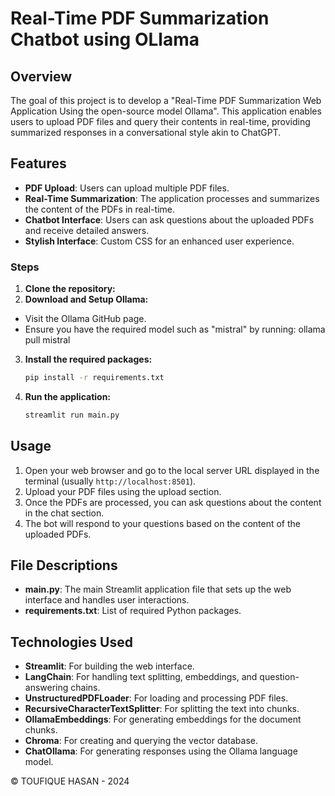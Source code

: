 # Real-Time PDF Summarization Chatbot using OLlama

## Overview
The goal of this project is to develop a "Real-Time PDF Summarization Web Application Using the open-source model Ollama". This application enables users to upload PDF files and query their contents in real-time, providing summarized responses in a conversational style akin to ChatGPT.

## Features
- **PDF Upload**: Users can upload multiple PDF files.
- **Real-Time Summarization**: The application processes and summarizes the content of the PDFs in real-time.
- **Chatbot Interface**: Users can ask questions about the uploaded PDFs and receive detailed answers.
- **Stylish Interface**: Custom CSS for an enhanced user experience.

### Steps
1. **Clone the repository:**
2. **Download and Setup Ollama:**
- Visit the Ollama GitHub page.
- Ensure you have the required model such as "mistral" by running: ollama pull mistral
3. **Install the required packages:**
    ```bash
    pip install -r requirements.txt
    ```
4. **Run the application:**
    ```bash
    streamlit run main.py
    ```
   
## Usage
1. Open your web browser and go to the local server URL displayed in the terminal (usually `http://localhost:8501`).
2. Upload your PDF files using the upload section.
3. Once the PDFs are processed, you can ask questions about the content in the chat section.
4. The bot will respond to your questions based on the content of the uploaded PDFs.

## File Descriptions
- **main.py**: The main Streamlit application file that sets up the web interface and handles user interactions.
- **requirements.txt**: List of required Python packages.

## Technologies Used
- **Streamlit**: For building the web interface.
- **LangChain**: For handling text splitting, embeddings, and question-answering chains.
- **UnstructuredPDFLoader**: For loading and processing PDF files.
- **RecursiveCharacterTextSplitter**: For splitting the text into chunks.
- **OllamaEmbeddings**: For generating embeddings for the document chunks.
- **Chroma**: For creating and querying the vector database.
- **ChatOllama**: For generating responses using the Ollama language model.

© TOUFIQUE HASAN - 2024
